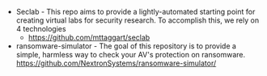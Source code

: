 - Seclab - This repo aims to provide a lightly-automated starting point for creating virtual labs for security research. To accomplish this, we rely on 4 technologies
  - https://github.com/mttaggart/seclab
- ransomware-simulator - The goal of this repository is to provide a simple, harmless way to check your AV's protection on ransomware.
  https://github.com/NextronSystems/ransomware-simulator/


